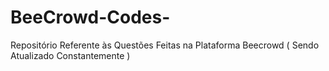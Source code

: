 # BeeCrowd-Codes-
Repositório Referente às Questões Feitas na Plataforma Beecrowd ( Sendo Atualizado Constantemente )
